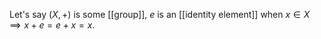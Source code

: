 Let's say $(X, +)$ is some [[group]], $e$ is an [[identity element]] when $x \in X \implies x + e = e + x = x$.